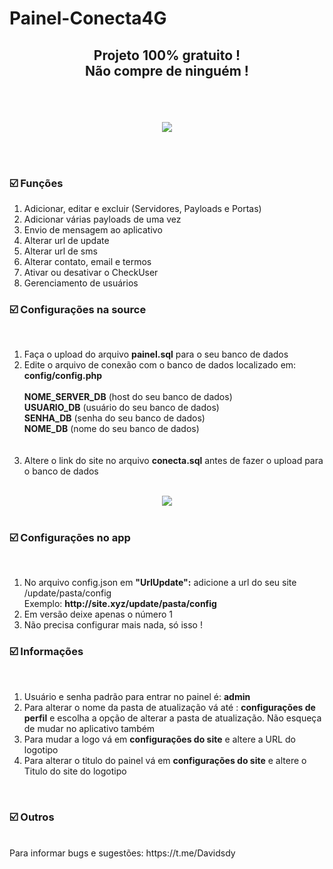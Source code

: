 # Painel-Conecta4G

<h2><p align="center">Projeto 100% gratuito !<br>Não compre de ninguém !</p></h2>

<br><br><center>
<img src="https://i.ibb.co/GFL3Vky/conecta.png">
</center>

<br><br>
<h3>☑️ Funções</h3>

<ol>
<li>Adicionar, editar e excluir  (Servidores, Payloads e Portas)</li>
<li>Adicionar várias payloads de uma vez</li>
<li>Envio de mensagem ao aplicativo</li>
<li>Alterar url de update</li>
<li>Alterar url de sms</li>
<li>Alterar contato, email e termos</li>
<li>Ativar ou desativar o CheckUser</li>
<li>Gerenciamento de usuários</li>
</ol>

<h3>☑️ Configurações na source</h3> <br>

<ol>
<li>Faça o upload do arquivo <b>painel.sql</b> para o seu banco de dados </li>
<li>Edite o arquivo de conexão com o banco de dados localizado em: <br>
<b>config/config.php</b><br><br>
<b>NOME_SERVER_DB</b> (host do seu banco de dados)<br>
<b>USUARIO_DB</b> (usuário do seu banco de dados)<br>
<b>SENHA_DB</b> (senha do seu banco de dados)<br>
<b>NOME_DB</b> (nome do seu banco de dados)
</li>
<br><br>
<li>Altere o link do site no arquivo <b>conecta.sql</b> antes de fazer o upload para o banco de dados</li> <br>
</ol>
<center>
<img src="https://i.ibb.co/ypbQJQM/conecta.png"></center><br>

<h3>☑️ Configurações no app</h3> <br>
<ol>
  <li>No arquivo config.json em <b>"UrlUpdate":</b> adicione a url do seu site /update/pasta/config <br></li>
  Exemplo: <b>http://site.xyz/update/pasta/config</b></li>
  <li>Em versão deixe apenas o número 1</li>
  <li>Não precisa configurar mais nada, só isso !</li>
  </ol>


<h3>☑️ Informações</h3> <br>
<ol>
<li>Usuário e senha padrão para entrar no painel é: <b>admin</b></li>
<li>Para alterar o nome da pasta de atualização vá até : <b>configurações de perfil</b> e escolha a opção de alterar a pasta de atualização. Não esqueça de mudar no aplicativo também</b></li>
<li>Para mudar a logo vá em <b>configurações do site</b> e altere a URL do logotipo</li>
<li>Para alterar o titulo do painel vá em <b>configurações do site</b> e altere o Titulo do site do logotipo</li>
</ol><br>
<h3>☑️ Outros</h3> <br>
Para informar bugs e sugestões: https://t.me/Davidsdy <br>


